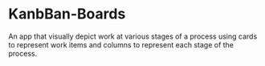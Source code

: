 # KanbBan-Boards
An app that visually depict work at various stages of a process using cards to represent work items and columns to represent each stage of the process. 
